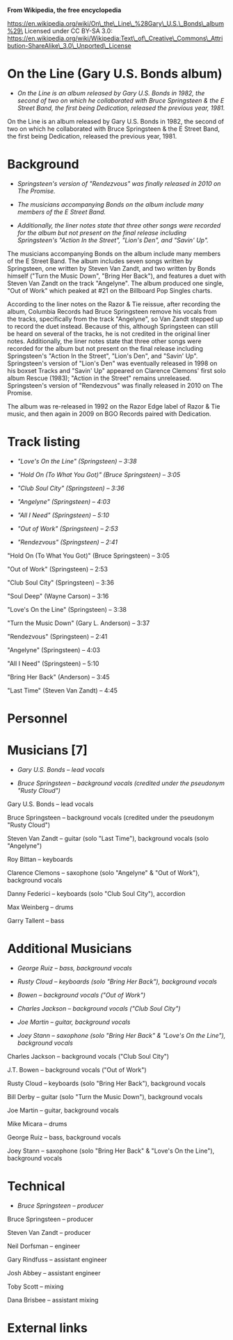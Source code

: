**From Wikipedia, the free encyclopedia**

https://en.wikipedia.org/wiki/On\_the\_Line\_%28Gary\_U.S.\_Bonds\_album%29\
Licensed under CC BY-SA 3.0:\
https://en.wikipedia.org/wiki/Wikipedia:Text\_of\_Creative\_Commons\_Attribution-ShareAlike\_3.0\_Unported\_License

On the Line (Gary U.S. Bonds album)
===================================

-   *On the Line is an album released by Gary U.S. Bonds in 1982, the
    second of two on which he collaborated with Bruce Springsteen & the
    E Street Band, the first being Dedication, released the previous
    year, 1981.*

On the Line is an album released by Gary U.S. Bonds in 1982, the second
of two on which he collaborated with Bruce Springsteen & the E Street
Band, the first being Dedication, released the previous year, 1981.

Background
==========

-   *Springsteen's version of "Rendezvous" was finally released in 2010
    on The Promise.*

-   *The musicians accompanying Bonds on the album include many members
    of the E Street Band.*

-   *Additionally, the liner notes state that three other songs were
    recorded for the album but not present on the final release
    including Springsteen's "Action In the Street", "Lion's Den", and
    "Savin' Up".*

The musicians accompanying Bonds on the album include many members of
the E Street Band. The album includes seven songs written by
Springsteen, one written by Steven Van Zandt, and two written by Bonds
himself ("Turn the Music Down", "Bring Her Back"), and features a duet
with Steven Van Zandt on the track "Angelyne". The album produced one
single, "Out of Work" which peaked at \#21 on the Billboard Pop Singles
charts.

According to the liner notes on the Razor & Tie reissue, after recording
the album, Columbia Records had Bruce Springsteen remove his vocals from
the tracks, specifically from the track "Angelyne", so Van Zandt stepped
up to record the duet instead. Because of this, although Springsteen can
still be heard on several of the tracks, he is not credited in the
original liner notes. Additionally, the liner notes state that three
other songs were recorded for the album but not present on the final
release including Springsteen's "Action In the Street", "Lion's Den",
and "Savin' Up". Springsteen's version of "Lion's Den" was eventually
released in 1998 on his boxset Tracks and "Savin' Up" appeared on
Clarence Clemons' first solo album Rescue (1983); "Action in the Street"
remains unreleased. Springsteen's version of "Rendezvous" was finally
released in 2010 on The Promise.

The album was re-released in 1992 on the Razor Edge label of Razor & Tie
music, and then again in 2009 on BGO Records paired with Dedication.

Track listing
=============

-   *"Love's On the Line" (Springsteen) – 3:38*

-   *"Hold On (To What You Got)" (Bruce Springsteen) – 3:05*

-   *"Club Soul City" (Springsteen) – 3:36*

-   *"Angelyne" (Springsteen) – 4:03*

-   *"All I Need" (Springsteen) – 5:10*

-   *"Out of Work" (Springsteen) – 2:53*

-   *"Rendezvous" (Springsteen) – 2:41*

"Hold On (To What You Got)" (Bruce Springsteen) – 3:05

"Out of Work" (Springsteen) – 2:53

"Club Soul City" (Springsteen) – 3:36

"Soul Deep" (Wayne Carson) – 3:16

"Love's On the Line" (Springsteen) – 3:38

"Turn the Music Down" (Gary L. Anderson) – 3:37

"Rendezvous" (Springsteen) – 2:41

"Angelyne" (Springsteen) – 4:03

"All I Need" (Springsteen) – 5:10

"Bring Her Back" (Anderson) – 3:45

"Last Time" (Steven Van Zandt) – 4:45

Personnel
=========

Musicians \[7\]
===============

-   *Gary U.S. Bonds – lead vocals*

-   *Bruce Springsteen – background vocals (credited under the pseudonym
    "Rusty Cloud")*

Gary U.S. Bonds – lead vocals

Bruce Springsteen – background vocals (credited under the pseudonym
"Rusty Cloud")

Steven Van Zandt – guitar (solo "Last Time"), background vocals (solo
"Angelyne")

Roy Bittan – keyboards

Clarence Clemons – saxophone (solo "Angelyne" & "Out of Work"),
background vocals

Danny Federici – keyboards (solo "Club Soul City"), accordion

Max Weinberg – drums

Garry Tallent – bass

Additional Musicians
====================

-   *George Ruiz – bass, background vocals*

-   *Rusty Cloud – keyboards (solo "Bring Her Back"), background vocals*

-   *Bowen – background vocals ("Out of Work")*

-   *Charles Jackson – background vocals ("Club Soul City")*

-   *Joe Martin – guitar, background vocals*

-   *Joey Stann – saxophone (solo "Bring Her Back" & "Love's On the
    Line"), background vocals*

Charles Jackson – background vocals ("Club Soul City")

J.T. Bowen – background vocals ("Out of Work")

Rusty Cloud – keyboards (solo "Bring Her Back"), background vocals

Bill Derby – guitar (solo "Turn the Music Down"), background vocals

Joe Martin – guitar, background vocals

Mike Micara – drums

George Ruiz – bass, background vocals

Joey Stann – saxophone (solo "Bring Her Back" & "Love's On the Line"),
background vocals

Technical
=========

-   *Bruce Springsteen – producer*

Bruce Springsteen – producer

Steven Van Zandt – producer

Neil Dorfsman – engineer

Gary Rindfuss – assistant engineer

Josh Abbey – assistant engineer

Toby Scott – mixing

Dana Brisbee – assistant mixing

External links
==============
